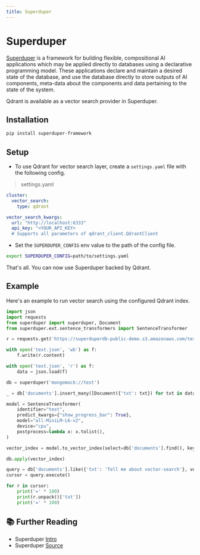 ```yaml
---
title: Superduper
---
```


# Superduper

[Superduper](https://superduper.io/) is a framework for building flexible, compositional AI applications which may be applied directly to databases using a declarative programming model. These applications declare and maintain a desired state of the database, and use the database directly to store outputs of AI components, meta-data about the components and data pertaining to the state of the system.

Qdrant is available as a vector search provider in Superduper.

## Installation

```bash
pip install superduper-framework
```

## Setup

- To use Qdrant for vector search layer, create a `settings.yaml` file with the following config.

> settings.yaml
```yaml
cluster:
  vector_search:
    type: qdrant

vector_search_kwargs:
  url: "http://localhost:6333"
  api_key: "<YOUR_API_KEY>
  # Supports all parameters of qdrant_client.QdrantClient
```

- Set the `SUPERDUPER_CONFIG` env value to the path of the config file.

```bash
export SUPERDUPER_CONFIG=path/to/settings.yaml
```

That's all. You can now use Superduper backed by Qdrant.

## Example

Here's an example to run vector search using the configured Qdrant index.

```python
import json
import requests 
from superduper import superduper, Document
from superduper.ext.sentence_transformers import SentenceTransformer

r = requests.get('https://superduperdb-public-demo.s3.amazonaws.com/text.json')

with open('text.json', 'wb') as f:
    f.write(r.content)

with open('text.json', 'r') as f:
    data = json.load(f)        

db = superduper('mongomock://test')

_ = db['documents'].insert_many([Document({'txt': txt}) for txt in data]).execute()

model = SentenceTransformer(
    identifier="test",
    predict_kwargs={"show_progress_bar": True},
    model="all-MiniLM-L6-v2",
    device="cpu",
    postprocess=lambda x: x.tolist(),
)

vector_index = model.to_vector_index(select=db['documents'].find(), key='txt')

db.apply(vector_index)

query = db['documents'].like({'txt': 'Tell me about vector-search'}, vector_index=vector_index.identifier, n=3).find()
cursor = query.execute()

for r in cursor:
    print('=' * 100)
    print(r.unpack()['txt'])
    print('=' * 100)
```

## 📚 Further Reading

- Superduper [Intro](https://docs.superduper.io/docs/intro)
- Superduper [Source](https://github.com/superduper-io/superduper)

